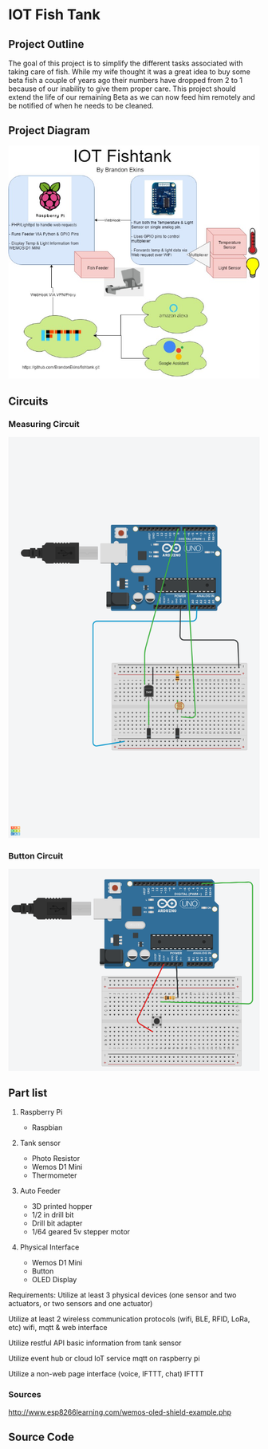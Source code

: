 # IOT Fish Tank

## Project Outline

The goal of this project is to simplify the different tasks associated with taking care of fish. While my wife thought it was a great idea to buy some beta fish a couple of years ago their numbers have dropped from 2 to 1 because of our inability to give them proper care. This project should extend the life of our remaining Beta as we can now feed him remotely and be notified of when he needs to be cleaned.

## Project Diagram

![diagram](photos/IOTFishtank.jpg)

## Circuits

### Measuring Circuit

![circuit](photos/PhotoResistor.png)

### Button Circuit

![circuit](photos/buttonCircuit.png)

## Part list

1. Raspberry Pi
    - Raspbian

2. Tank sensor
    - Photo Resistor 
    - Wemos D1 Mini
    - Thermometer

3. Auto Feeder
    - 3D printed hopper
    - 1/2 in drill bit
    - Drill bit adapter
    - 1/64 geared 5v stepper motor    

4. Physical Interface
    - Wemos D1 Mini
    - Button
    - OLED Display

Requirements:
Utilize at least 3 physical devices (one sensor and two actuators, or two sensors and one actuator)

Utilize at least 2 wireless communication protocols (wifi, BLE, RFID, LoRa, etc)
wifi, mqtt & web interface

Utilize restful API
basic information from tank sensor

Utilize event hub or cloud IoT service
mqtt on raspberry pi

Utilize a non-web page interface (voice, IFTTT, chat)
IFTTT

### Sources

http://www.esp8266learning.com/wemos-oled-shield-example.php

## Source Code
